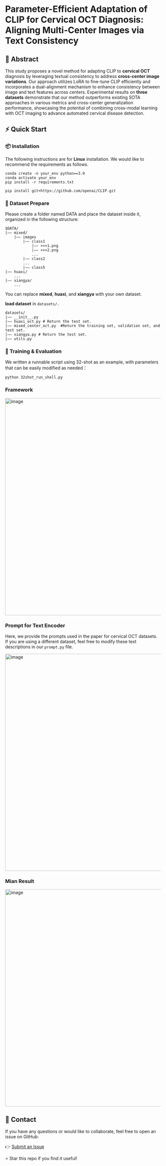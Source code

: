 # Parameter-Efficient Adaptation of CLIP for Cervical OCT Diagnosis: Aligning Multi-Center Images via Text Consistency



## 📝 Abstract

This study proposes a novel method for adapting CLIP to **cervical OCT** diagnosis by leveraging textual consistency to address **cross-center image variations**. Our approach utilizes LoRA to fine-tune CLIP efficiently and incorporates a dual-alignment mechanism to enhance consistency between image and text features across centers. Experimental results on **three datasets** demonstrate that our method outperforms existing SOTA approaches in various metrics and cross-center generalization performance, showcasing the potential of combining cross-modal learning with OCT imaging to advance automated cervical disease detection. 

## ⚡️ Quick Start



### 📦 Installation

The following instructions are for **Linux** installation. We would like to recommend the requirements as follows.

```
conda create -n your_env python==3.9
conda activate your_env
pip install -r requirements.txt

pip install git+https://github.com/openai/CLIP.git
```

### 📁 Dataset Prepare

Please create a folder named DATA and place the dataset inside it, organized in the following structure:

```
$DATA/
|–– mixed/
    |–– images
        |–– class1
            |–– ×××1.png
            |–– ×××2.png
            ...
        |–– class2
        ...
        |–– class5
|–– huaxi/
    ...
|–– xiangya/
    ...
```
You can replace **mixed**, **huaxi**, and **xiangya** with your own dataset.

**load dataset** in `datasets/.`
```
datasets/
|–– __init__.py
|–– huaxi_oct.py # Return the test set.
|–– mixed_center_oct.py  #Return the training set, validation set, and test set.
|–– xiangya.py # Return the test set.
|–– utils.py
```

### 🚀 Training & Evaluation

We written a runnable script using 32-shot as an example, with parameters that can be easily modified as needed：
```
python 32shot_run_shell.py
```
### Framework

<img src="https://github.com/user-attachments/assets/4d89936f-b93b-4317-a099-4a0d1b85b61f" alt="image" width="700"/>



### Prompt for Text Encoder

Here, we provide the prompts used in the paper for cervical OCT datasets. If you are using a different dataset, feel free to modify these text descriptions in our `prompt.py` file.

<img src="https://github.com/user-attachments/assets/9d869c94-b3ef-41f3-8f75-3a8af6d74511" alt="image" width="700"/>

### Mian Result

<img src="https://github.com/user-attachments/assets/2c497714-f92f-4b9f-aa11-0e53849d32d8" alt="image" width="700"/>

## 💬 Contact

If you have any questions or would like to collaborate, feel free to open an issue on GitHub:

👉 [Submit an Issue](https://github.com/rabbit-my/DAPD/issues)

⭐ Star this repo if you find it useful!


